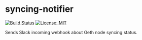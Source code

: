 # syncing-notifier

[![Build Status](https://travis-ci.org/pavel-kiselyov/syncing-notifier.svg?branch=master)](https://travis-ci.org/pavel-kiselyov/syncing-notifier) [![License: MIT](https://img.shields.io/badge/License-MIT-blue.svg)](https://opensource.org/licenses/MIT)

Sends Slack incoming webhook about Geth node syncing status.
